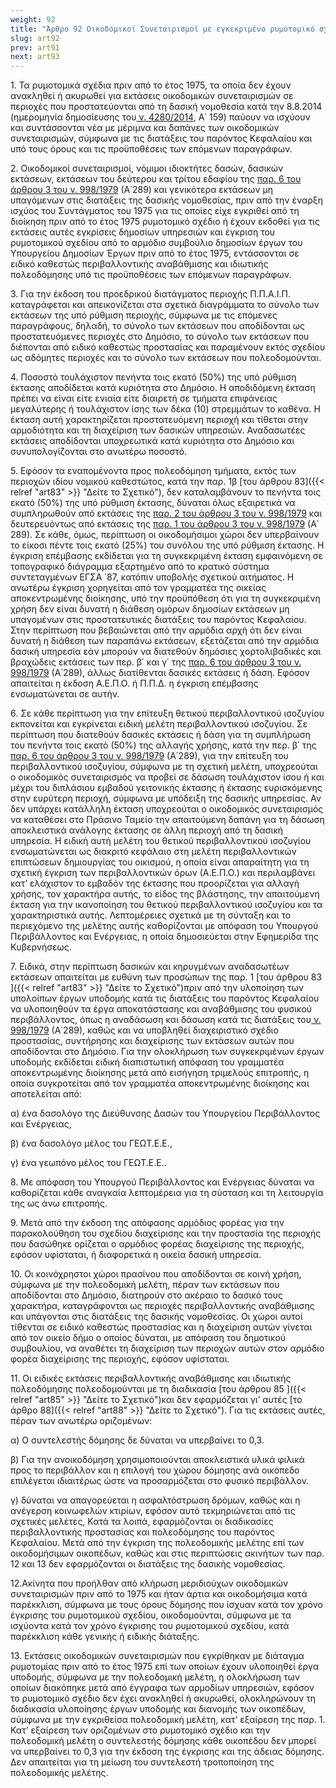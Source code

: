 ```yaml
---
weight: 92
title: "Άρθρο 92 Οικοδομικοί Συνεταιρισμοί με εγκεκριμένο ρυμοτομικό σχέδιο προ του έτους 1975"
slug: art92
prev: art91
next: art93
---
```


1\. Τα ρυμοτομικά σχέδια πριν από το έτος 1975, τα οποία δεν έχουν ανακληθεί ή ακυρωθεί για εκτάσεις οικοδομικών συνεταιρισμών σε περιοχές που προστατεύονται από τη δασική νομοθεσία κατά την 8.8.2014 (ημερομηνία δημοσίευσης του<a href="https://ia37rg02wpsa01.blob.core.windows.net/fek/01/2014/20140100159.pdf" title="Δείτε το Σχετικό"> ν. 4280/2014</a>, Α΄ 159) παύουν να ισχύουν και συντάσσονται νέα με μέριμνα και δαπάνες των οικοδομικών συνεταιρισμών, σύμφωνα με τις διατάξεις του παρόντος Κεφαλαίου και υπό τους όρους και τις προϋποθέσεις των επόμενων παραγράφων.

2\. Οικοδομικοί συνεταιρισμοί, νόμιμοι ιδιοκτήτες δασών, δασικών εκτάσεων, εκτάσεων του δεύτερου και τρίτου εδαφίου της <a href="https://ia37rg02wpsa01.blob.core.windows.net/fek/01/1979/19790100279.pdf" title="Δείτε το Σχετικό">παρ. 6 του άρθρου 3 του ν. 998/1979</a> (Α΄289) και γενικότερα εκτάσεων μη υπαγόμενων στις διατάξεις της δασικής νομοθεσίας, πριν από την έναρξη ισχύος του Συντάγματος του 1975 για τις οποίες είχε εγκριθεί από τη διοίκηση πριν από το έτος 1975 ρυμοτομικό σχέδιο ή έχουν εκδοθεί για τις εκτάσεις αυτές εγκρίσεις δημοσίων υπηρεσιών και έγκριση του ρυμοτομικού σχεδίου από το αρμόδιο συμβούλιο δημοσίων έργων του Υπουργείου Δημοσίων Έργων πριν από το έτος 1975, εντάσσονται σε ειδικό καθεστώς περιβαλλοντικής αναβάθμισης και ιδιωτικής πολεοδόμησης υπό τις προϋποθέσεις των επόμενων παραγράφων.

3\. Για την έκδοση του προεδρικού διατάγματος περιοχής Π.Π.Α.Ι.Π. καταγράφεται και απεικονίζεται στα σχετικά διαγράμματα το σύνολο των εκτάσεων της υπό ρύθμιση περιοχής, σύμφωνα με τις επόμενες παραγράφους, δηλαδή, το σύνολο των εκτάσεων που αποδίδονται ως προστατευόμενες περιοχές στο Δημόσιο, το σύνολο των εκτάσεων που διέπονται από ειδικό καθεστώς προστασίας και παραμένουν εκτός σχεδίου ως αδόμητες περιοχές και το σύνολο των εκτάσεων που πολεοδομούνται.

4\. Ποσοστό τουλάχιστον πενήντα τοις εκατό (50%) της υπό ρύθμιση έκτασης αποδίδεται κατά κυριότητα στο Δημόσιο. Η αποδιδόμενη έκταση πρέπει να είναι είτε ενιαία είτε διαιρετή σε τμήματα επιφάνειας μεγαλύτερης ή τουλάχιστον ίσης των δέκα (10) στρεμμάτων το καθένα. Η έκταση αυτή χαρακτηρίζεται προστατευόμενη περιοχή και τίθεται στην αρμοδιότητα και τη διαχείριση των δασικών υπηρεσιών. Αναδασωτέες εκτάσεις αποδίδονται υποχρεωτικά κατά κυριότητα στο Δημόσιο και συνυπολογίζονται στο ανωτέρω ποσοστό.

5\. Εφόσον τα εναπομένοντα προς πολεοδόμηση τμήματα, εκτός των περιοχών ιδίου νομικού καθεστώτος, κατά την παρ. 1β [του άρθρου 83]({{< relref "art83" >}} "Δείτε το Σχετικό"), δεν καταλαμβάνουν το πενήντα τοις εκατό (50%) της υπό ρύθμιση έκτασης, δύναται όλως εξαιρετικά να συμπληρωθούν από εκτάσεις της <a href="https://ia37rg02wpsa01.blob.core.windows.net/fek/01/1979/19790100279.pdf" title="Δείτε το Σχετικό">παρ. 2 του άρθρου 3 του ν. 998/1979</a> και δευτερευόντως από εκτάσεις της <a href="https://ia37rg02wpsa01.blob.core.windows.net/fek/01/1979/19790100279.pdf" title="Δείτε το Σχετικό">παρ. 1 του άρθρου 3 του ν. 998/1979</a> (Α΄ 289). Σε κάθε, όμως, περίπτωση οι οικοδομήσιμοι χώροι δεν υπερβαίνουν το είκοσι πέντε τοις εκατό (25%) του συνόλου της υπό ρύθμιση έκτασης. Η έγκριση επέμβασης εκδίδεται για τη συγκεκριμένη έκταση εμφαινόμενη σε τοπογραφικό διάγραμμα εξαρτημένο από το κρατικό σύστημα συντεταγμένων ΕΓΣΑ ΄87, κατόπιν υποβολής σχετικού αιτήματος. Η ανωτέρω έγκριση χορηγείται από τον γραμματέα της οικείας αποκεντρωμένης διοίκησης, υπό την προϋπόθεση ότι για τη συγκεκριμένη χρήση δεν είναι δυνατή η διάθεση ομόρων δημοσίων εκτάσεων μη υπαγομένων στις προστατευτικές διατάξεις του παρόντος Κεφαλαίου. Στην περίπτωση που βεβαιώνεται από την αρμόδια αρχή ότι δεν είναι δυνατή η διάθεση των παραπάνω εκτάσεων, εξετάζεται από την αρμόδια δασική υπηρεσία εάν μπορούν να διατεθούν δημόσιες χορτολιβαδικές και βραχώδεις εκτάσεις των περ. β΄ και γ΄ της <a href="https://ia37rg02wpsa01.blob.core.windows.net/fek/01/1979/19790100279.pdf" title="Δείτε το Σχετικό">παρ. 6 του άρθρου 3 του ν. 998/1979</a> (Α΄289), άλλως διατίθενται δασικές εκτάσεις ή δάση. Εφόσον απαιτείται η έκδοση Α.Ε.Π.Ο. ή Π.Π.Δ. η έγκριση επέμβασης ενσωματώνεται σε αυτήν.

6\. Σε κάθε περίπτωση για την επίτευξη θετικού περιβαλλοντικού ισοζυγίου εκπονείται και εγκρίνεται ειδική μελέτη περιβαλλοντικού ισοζυγίου. Σε περίπτωση που διατεθούν δασικές εκτάσεις ή δάση για τη συμπλήρωση του πενήντα τοις εκατό (50%) της αλλαγής χρήσης, κατά την περ. β΄ της <a href="https://ia37rg02wpsa01.blob.core.windows.net/fek/01/1979/19790100279.pdf" title="Δείτε το Σχετικό">παρ. 6 του άρθρου 3 του ν. 998/1979</a> (Α΄289), για την επίτευξη του περιβαλλοντικού ισοζυγίου, σύμφωνα με τη σχετική μελέτη, υποχρεούται ο οικοδομικός συνεταιρισμός να προβεί σε δάσωση τουλάχιστον ίσου ή και μέχρι του διπλάσιου εμβαδού γειτονικής έκτασης ή έκτασης ευρισκόμενης στην ευρύτερη περιοχή, σύμφωνα με υπόδειξη της δασικής υπηρεσίας. Αν δεν υπάρχει κατάλληλη έκταση υποχρεούται ο οικοδομικός συνεταιρισμός να καταθέσει στο Πράσινο Ταμείο την απαιτούμενη δαπάνη για τη δάσωση αποκλειστικά ανάλογης έκτασης σε άλλη περιοχή από τη δασική υπηρεσία. Η ειδική αυτή μελέτη του θετικού περιβαλλοντικού ισοζυγίου ενσωματώνεται ως διακριτό κεφάλαιο στη μελέτη περιβαλλοντικών επιπτώσεων δημιουργίας του οικισμού, η οποία είναι απαραίτητη για τη σχετική έγκριση των περιβαλλοντικών όρων (Α.Ε.Π.Ο.) και περιλαμβάνει κατ’ ελάχιστον το εμβαδόν της έκτασης που προορίζεται για αλλαγή χρήσης, τον χαρακτήρα αυτής, το είδος της βλάστησης, την απαιτούμενη έκταση για την ικανοποίηση του θετικού περιβαλλοντικού ισοζυγίου και τα χαρακτηριστικά αυτής. Λεπτομέρειες σχετικά με τη σύνταξη και το περιεχόμενο της μελέτης αυτής καθορίζονται με απόφαση του Υπουργού Περιβάλλοντος και Ενέργειας, η οποία δημοσιεύεται στην Εφημερίδα της Κυβερνήσεως.

7\. Ειδικά, στην περίπτωση δασικών και κηρυγμένων αναδασωτέων εκτάσεων απαιτείται με ευθύνη των προσώπων της παρ. 1 [του άρθρου 83 ]({{< relref "art83" >}} "Δείτε το Σχετικό")πριν από την υλοποίηση των υπολοίπων έργων υποδομής κατά τις διατάξεις του παρόντος Κεφαλαίου να υλοποιηθούν τα έργα αποκατάστασης και αναβάθμισης του φυσικού περιβάλλοντος, όπως η αναδάσωση και δάσωση κατά τις διατάξεις του<a href="https://ia37rg02wpsa01.blob.core.windows.net/fek/01/1979/19790100279.pdf" title="Δείτε το Σχετικό"> ν. 998/1979</a> (Α΄289), καθώς και να υποβληθεί διαχειριστικό σχέδιο προστασίας, συντήρησης και διαχείρισης των εκτάσεων αυτών που αποδίδονται στο Δημόσιο. Για την ολοκλήρωση των συγκεκριμένων έργων υποδομής εκδίδεται ειδική διαπιστωτική απόφαση του γραμματέα αποκεντρωμένης διοίκησης μετά από εισήγηση τριμελούς επιτροπής, η οποία συγκροτείται από τον γραμματέα αποκεντρωμένης διοίκησης και αποτελείται από:

α) ένα δασολόγο της Διεύθυνσης Δασών του Υπουργείου Περιβάλλοντος και Ενέργειας,

β) ένα δασολόγο μέλος του ΓΕΩΤ.Ε.Ε.,

γ) ένα γεωπόνο μέλος του ΓΕΩΤ.Ε.Ε..

8\. Με απόφαση του Υπουργού Περιβάλλοντος και Ενέργειας δύναται να καθορίζεται κάθε αναγκαία λεπτομέρεια για τη σύσταση και τη λειτουργία της ως άνω επιτροπής.

9\. Μετά από την έκδοση της απόφασης αρμόδιος φορέας για την παρακολούθηση του σχεδίου διαχείρισης και την προστασία της περιοχής που δασώθηκε ορίζεται ο αρμόδιος φορέας διαχείρισης της περιοχής, εφόσον υφίσταται, ή διαφορετικά η οικεία δασική υπηρεσία.

10\. Οι κοινόχρηστοι χώροι πρασίνου που αποδίδονται σε κοινή χρήση, σύμφωνα με την πολεοδομική μελέτη, πέραν των εκτάσεων που αποδίδονται στο Δημόσιο, διατηρούν στο ακέραιο το δασικό τους χαρακτήρα, καταγράφονται ως περιοχές περιβαλλοντικής αναβάθμισης και υπάγονται στις διατάξεις της δασικής νομοθεσίας. Οι χώροι αυτοί τίθενται σε ειδικό καθεστώς προστασίας και η διαχείριση αυτών γίνεται από τον οικείο δήμο ο οποίος δύναται, με απόφαση του δημοτικού συμβουλίου, να αναθέτει τη διαχείριση των περιοχών αυτών στον αρμόδιο φορέα διαχείρισης της περιοχής, εφόσον υφίσταται.

11\. Οι ειδικές εκτάσεις περιβαλλοντικής αναβάθμισης και ιδιωτικής πολεοδόμησης πολεοδομούνται με τη διαδικασία [του άρθρου 85 ]({{< relref "art85" >}} "Δείτε το Σχετικό")και δεν εφαρμόζεται γι’ αυτές [το άρθρο 88]({{< relref "art88" >}} "Δείτε το Σχετικό"). Για τις εκτάσεις αυτές, πέραν των ανωτέρω οριζομένων:

α) Ο συντελεστής δόμησης δε δύναται να υπερβαίνει το 0,3.

β) Για την ανοικοδόμηση χρησιμοποιούνται αποκλειστικά υλικά φιλικά προς το περιβάλλον και η επιλογή του χώρου δόμησης ανά οικόπεδο επιλέγεται ιδιαιτέρως ώστε να προσαρμόζεται στο φυσικό περιβάλλον.

γ) δύναται να απαγορεύεται η ασφαλτόστρωση δρόμων, καθώς και η ανέγερση κοινωφελών κτιρίων, εφόσον αυτό τεκμηριώνεται από τις σχετικές μελέτες, Κατά τα λοιπά, εφαρμόζονται οι διαδικασίες περιβαλλοντικής προστασίας και πολεοδόμησης του παρόντος Κεφαλαίου. Μετά από την έγκριση της πολεοδομικής μελέτης επί των οικοδομήσιμων οικοπέδων, καθώς και στις περιπτώσεις ακινήτων των παρ. 12 και 13 δεν εφαρμόζονται οι διατάξεις της δασικής νομοθεσίας.

12.Ακίνητα που προήλθαν από κλήρωση μεριδιούχων οικοδομικών συνεταιρισμών πριν από το 1975 και ήταν άρτια και οικοδομήσιμα κατά παρέκκλιση, σύμφωνα με τους όρους δόμησης που ίσχυαν κατά τον χρόνο έγκρισης του ρυμοτομικού σχεδίου, οικοδομούνται, σύμφωνα με τα ισχύοντα κατά τον χρόνο έγκρισης του ρυμοτομικού σχεδίου, κατά παρέκκλιση κάθε γενικής ή ειδικής διάταξης.

13\. Εκτάσεις οικοδομικών συνεταιρισμών που εγκρίθηκαν με διάταγμα ρυμοτομίας πριν από το έτος 1975 επί των οποίων έχουν υλοποιηθεί έργα υποδομής, σύμφωνα με την πολεοδομική μελέτη, η ολοκλήρωση των οποίων διακόπηκε μετά από έγγραφα των αρμοδίων υπηρεσιών, εφόσον το ρυμοτομικό σχέδιο δεν έχει ανακληθεί ή ακυρωθεί, ολοκληρώνουν τη διαδικασία υλοποίησης έργων υποδομής και διανομής των οικοπέδων, σύμφωνα με την εγκριθείσα πολεοδομική μελέτη, κατ’ εξαίρεση της παρ. 1. Κατ’ εξαίρεση των οριζομένων στο ρυμοτομικό σχέδιο και την πολεοδομική μελέτη ο συντελεστής δόμησης κάθε οικοπέδου δεν μπορεί να υπερβαίνει το 0,3 για την έκδοση της έγκρισης και της άδειας δόμησης. Δεν απαιτείται για τη μείωση του συντελεστή τροποποίηση της πολεοδομικής μελέτης.


